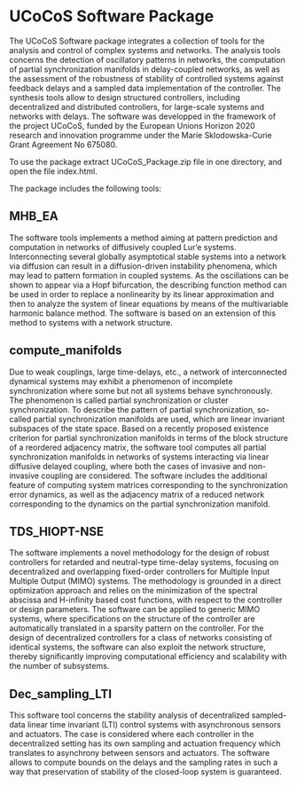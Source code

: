 # UCoCoS Software Package
The UCoCoS Software package integrates a collection of tools for the analysis and control of complex systems and networks. The analysis tools concerns the detection of oscillatory patterns in networks, the computation of partial synchronization manifolds in delay-coupled networks, as well as the assessment of the robustness of stability of controlled systems against feedback delays and a sampled data implementation of the controller. The synthesis tools allow to design structured controllers, including decentralized and distributed controllers, for large-scale systems and networks with delays. The software was developped in the framework of the project UCoCoS, funded by the European Unions Horizon 2020 research and innovation programme under the Marie Sklodowska-Curie Grant Agreement No 675080.

To use the package extract UCoCoS_Package.zip file in one directory, and open the file index.html.

The package includes the following tools:
 
## MHB_EA 
The software tools implements a method aiming at pattern prediction and computation in networks of diffusively coupled Lur’e systems. Interconnecting several globally asymptotical stable systems into a network via diffusion can result in a diffusion-driven instability phenomena, which may lead to pattern formation in coupled systems. As the oscillations can be shown to appear via a Hopf bifurcation, the describing function method can be used in order to replace a nonlinearity by its linear approximation and then to analyze the system of linear equations by means of the multivariable harmonic balance method. The software is based on an extension of this method to systems with a network structure. 

## compute_manifolds 
Due to weak couplings, large time-delays, etc., a network of interconnected dynamical systems may exhibit a phenomenon of incomplete synchronization where some but not all systems behave synchronously. The phenomenon is called partial synchronization or cluster synchronization. To describe the pattern of partial synchronization, so-called partial synchronization manifolds are used, which are linear invariant subspaces of the state space. Based on a recently proposed existence criterion for partial synchronization manifolds in terms of the block structure of a reordered adjacency matrix, the software tool computes all partial synchronization manifolds in networks of systems interacting via linear diffusive delayed coupling, where both the cases of invasive and non-invasive coupling are considered. The software includes the additional feature of computing system matrices corresponding to the synchronization error dynamics, as well as the adjacency matrix of a reduced network corresponding to the dynamics on the partial synchronization manifold. 

## TDS_HIOPT-NSE 
The software implements a novel methodology for the design of robust controllers for retarded and neutral-type time-delay systems, focusing on decentralized and overlapping fixed-order controllers for Multiple Input Multiple Output (MIMO) systems. The methodology is grounded in a direct optimization approach and relies on the minimization of the spectral abscissa and H-infinity based cost functions, with respect to the controller or design parameters. The software can be applied to generic MIMO systems, where specifications on the structure of the controller are automatically translated in a sparsity pattern on the controller. For the design of decentralized controllers for a class of networks consisting of identical systems, the software can also exploit the network structure, thereby significantly improving computational efficiency and scalability with the number of subsystems. 

## Dec_sampling_LTI 
This software tool concerns the stability analysis of decentralized sampled-data linear time invariant (LTI) control systems with asynchronous sensors and actuators. The case is considered where each controller in the decentralized setting has its own sampling and actuation frequency which translates to asynchrony between sensors and actuators. The software allows to compute bounds on the delays and the sampling rates in such a way that preservation of stability of the closed-loop system is guaranteed.


